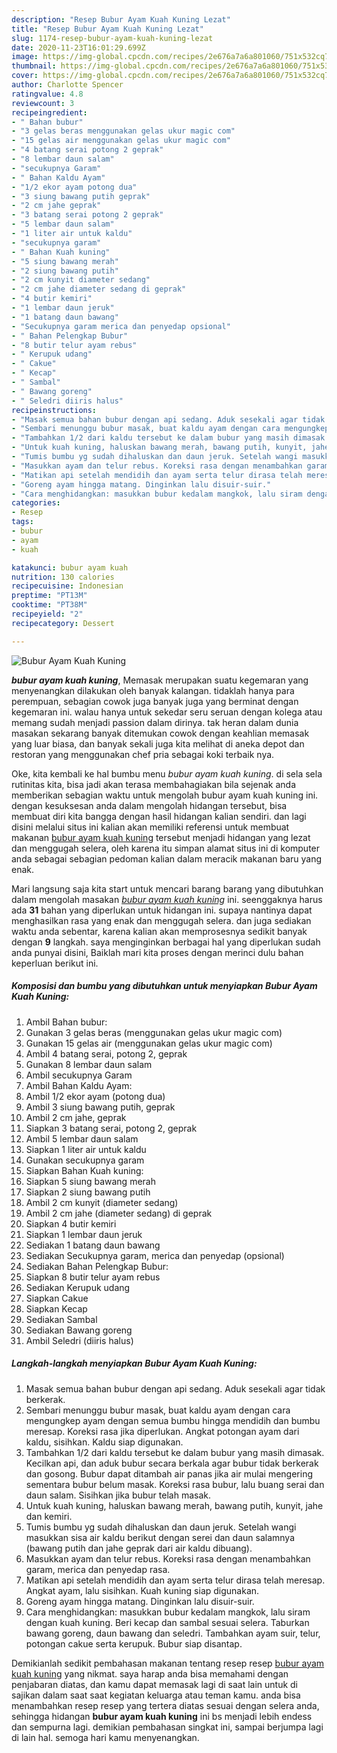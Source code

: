 ```yaml
---
description: "Resep Bubur Ayam Kuah Kuning Lezat"
title: "Resep Bubur Ayam Kuah Kuning Lezat"
slug: 1174-resep-bubur-ayam-kuah-kuning-lezat
date: 2020-11-23T16:01:29.699Z
image: https://img-global.cpcdn.com/recipes/2e676a7a6a801060/751x532cq70/bubur-ayam-kuah-kuning-foto-resep-utama.jpg
thumbnail: https://img-global.cpcdn.com/recipes/2e676a7a6a801060/751x532cq70/bubur-ayam-kuah-kuning-foto-resep-utama.jpg
cover: https://img-global.cpcdn.com/recipes/2e676a7a6a801060/751x532cq70/bubur-ayam-kuah-kuning-foto-resep-utama.jpg
author: Charlotte Spencer
ratingvalue: 4.8
reviewcount: 3
recipeingredient:
- " Bahan bubur"
- "3 gelas beras menggunakan gelas ukur magic com"
- "15 gelas air menggunakan gelas ukur magic com"
- "4 batang serai potong 2 geprak"
- "8 lembar daun salam"
- "secukupnya Garam"
- " Bahan Kaldu Ayam"
- "1/2 ekor ayam potong dua"
- "3 siung bawang putih geprak"
- "2 cm jahe geprak"
- "3 batang serai potong 2 geprak"
- "5 lembar daun salam"
- "1 liter air untuk kaldu"
- "secukupnya garam"
- " Bahan Kuah kuning"
- "5 siung bawang merah"
- "2 siung bawang putih"
- "2 cm kunyit diameter sedang"
- "2 cm jahe diameter sedang di geprak"
- "4 butir kemiri"
- "1 lembar daun jeruk"
- "1 batang daun bawang"
- "Secukupnya garam merica dan penyedap opsional"
- " Bahan Pelengkap Bubur"
- "8 butir telur ayam rebus"
- " Kerupuk udang"
- " Cakue"
- " Kecap"
- " Sambal"
- " Bawang goreng"
- " Seledri diiris halus"
recipeinstructions:
- "Masak semua bahan bubur dengan api sedang. Aduk sesekali agar tidak berkerak."
- "Sembari menunggu bubur masak, buat kaldu ayam dengan cara mengungkep ayam dengan semua bumbu hingga mendidih dan bumbu meresap. Koreksi rasa jika diperlukan. Angkat potongan ayam dari kaldu, sisihkan. Kaldu siap digunakan."
- "Tambahkan 1/2 dari kaldu tersebut ke dalam bubur yang masih dimasak. Kecilkan api, dan aduk bubur secara berkala agar bubur tidak berkerak dan gosong. Bubur dapat ditambah air panas jika air mulai mengering sementara bubur belum masak. Koreksi rasa bubur, lalu buang serai dan daun salam. Sisihkan jika bubur telah masak."
- "Untuk kuah kuning, haluskan bawang merah, bawang putih, kunyit, jahe dan kemiri."
- "Tumis bumbu yg sudah dihaluskan dan daun jeruk. Setelah wangi masukkan sisa air kaldu berikut dengan serei dan daun salamnya (bawang putih dan jahe geprak dari air kaldu dibuang)."
- "Masukkan ayam dan telur rebus. Koreksi rasa dengan menambahkan garam, merica dan penyedap rasa."
- "Matikan api setelah mendidih dan ayam serta telur dirasa telah meresap. Angkat ayam, lalu sisihkan. Kuah kuning siap digunakan."
- "Goreng ayam hingga matang. Dinginkan lalu disuir-suir."
- "Cara menghidangkan: masukkan bubur kedalam mangkok, lalu siram dengan kuah kuning. Beri kecap dan sambal sesuai selera. Taburkan bawang goreng, daun bawang dan seledri. Tambahkan ayam suir, telur, potongan cakue serta kerupuk. Bubur siap disantap."
categories:
- Resep
tags:
- bubur
- ayam
- kuah

katakunci: bubur ayam kuah 
nutrition: 130 calories
recipecuisine: Indonesian
preptime: "PT13M"
cooktime: "PT38M"
recipeyield: "2"
recipecategory: Dessert

---
```



![Bubur Ayam Kuah Kuning](https://img-global.cpcdn.com/recipes/2e676a7a6a801060/751x532cq70/bubur-ayam-kuah-kuning-foto-resep-utama.jpg)

<b><i>bubur ayam kuah kuning</i></b>, Memasak merupakan suatu kegemaran yang menyenangkan dilakukan oleh banyak kalangan. tidaklah hanya para perempuan, sebagian cowok juga banyak juga yang berminat dengan kegemaran ini. walau hanya untuk sekedar seru seruan dengan kolega atau memang sudah menjadi passion dalam dirinya. tak heran dalam dunia masakan sekarang banyak ditemukan cowok dengan keahlian memasak yang luar biasa, dan banyak sekali juga kita melihat di aneka depot dan restoran yang menggunakan chef pria sebagai koki terbaik nya.



Oke, kita kembali ke hal bumbu menu <i>bubur ayam kuah kuning</i>. di sela sela rutinitas kita, bisa jadi akan terasa membahagiakan bila sejenak anda memberikan sebagian waktu untuk mengolah bubur ayam kuah kuning ini. dengan kesuksesan anda dalam mengolah hidangan tersebut, bisa membuat diri kita bangga dengan hasil hidangan kalian sendiri. dan lagi disini melalui situs ini kalian akan memiliki referensi untuk membuat makanan <u>bubur ayam kuah kuning</u> tersebut menjadi hidangan yang lezat dan menggugah selera, oleh karena itu simpan alamat situs ini di komputer anda sebagai sebagian pedoman kalian dalam meracik makanan baru yang enak.


Mari langsung saja kita start untuk mencari barang barang yang dibutuhkan dalam mengolah masakan <u><i>bubur ayam kuah kuning</i></u> ini. seenggaknya harus ada <b>31</b> bahan yang diperlukan untuk hidangan ini. supaya nantinya dapat menghasilkan rasa yang enak dan menggugah selera. dan juga sediakan waktu anda sebentar, karena kalian akan memprosesnya sedikit banyak dengan <b>9</b> langkah. saya menginginkan berbagai hal yang diperlukan sudah anda punyai disini, Baiklah mari kita proses dengan merinci dulu bahan keperluan berikut ini.

<!--inarticleads1-->

##### Komposisi dan bumbu yang dibutuhkan untuk menyiapkan Bubur Ayam Kuah Kuning:

1. Ambil  Bahan bubur:
1. Gunakan 3 gelas beras (menggunakan gelas ukur magic com)
1. Gunakan 15 gelas air (menggunakan gelas ukur magic com)
1. Ambil 4 batang serai, potong 2, geprak
1. Gunakan 8 lembar daun salam
1. Ambil secukupnya Garam
1. Ambil  Bahan Kaldu Ayam:
1. Ambil 1/2 ekor ayam (potong dua)
1. Ambil 3 siung bawang putih, geprak
1. Ambil 2 cm jahe, geprak
1. Siapkan 3 batang serai, potong 2, geprak
1. Ambil 5 lembar daun salam
1. Siapkan 1 liter air untuk kaldu
1. Gunakan secukupnya garam
1. Siapkan  Bahan Kuah kuning:
1. Siapkan 5 siung bawang merah
1. Siapkan 2 siung bawang putih
1. Ambil 2 cm kunyit (diameter sedang)
1. Ambil 2 cm jahe (diameter sedang) di geprak
1. Siapkan 4 butir kemiri
1. Siapkan 1 lembar daun jeruk
1. Sediakan 1 batang daun bawang
1. Sediakan Secukupnya garam, merica dan penyedap (opsional)
1. Sediakan  Bahan Pelengkap Bubur:
1. Siapkan 8 butir telur ayam rebus
1. Sediakan  Kerupuk udang
1. Siapkan  Cakue
1. Siapkan  Kecap
1. Sediakan  Sambal
1. Sediakan  Bawang goreng
1. Ambil  Seledri (diiris halus)




<!--inarticleads2-->

##### Langkah-langkah menyiapkan Bubur Ayam Kuah Kuning:

1. Masak semua bahan bubur dengan api sedang. Aduk sesekali agar tidak berkerak.
1. Sembari menunggu bubur masak, buat kaldu ayam dengan cara mengungkep ayam dengan semua bumbu hingga mendidih dan bumbu meresap. Koreksi rasa jika diperlukan. Angkat potongan ayam dari kaldu, sisihkan. Kaldu siap digunakan.
1. Tambahkan 1/2 dari kaldu tersebut ke dalam bubur yang masih dimasak. Kecilkan api, dan aduk bubur secara berkala agar bubur tidak berkerak dan gosong. Bubur dapat ditambah air panas jika air mulai mengering sementara bubur belum masak. Koreksi rasa bubur, lalu buang serai dan daun salam. Sisihkan jika bubur telah masak.
1. Untuk kuah kuning, haluskan bawang merah, bawang putih, kunyit, jahe dan kemiri.
1. Tumis bumbu yg sudah dihaluskan dan daun jeruk. Setelah wangi masukkan sisa air kaldu berikut dengan serei dan daun salamnya (bawang putih dan jahe geprak dari air kaldu dibuang).
1. Masukkan ayam dan telur rebus. Koreksi rasa dengan menambahkan garam, merica dan penyedap rasa.
1. Matikan api setelah mendidih dan ayam serta telur dirasa telah meresap. Angkat ayam, lalu sisihkan. Kuah kuning siap digunakan.
1. Goreng ayam hingga matang. Dinginkan lalu disuir-suir.
1. Cara menghidangkan: masukkan bubur kedalam mangkok, lalu siram dengan kuah kuning. Beri kecap dan sambal sesuai selera. Taburkan bawang goreng, daun bawang dan seledri. Tambahkan ayam suir, telur, potongan cakue serta kerupuk. Bubur siap disantap.




Demikianlah sedikit pembahasan makanan tentang resep resep <u>bubur ayam kuah kuning</u> yang nikmat. saya harap anda bisa memahami dengan penjabaran diatas, dan kamu dapat memasak lagi di saat lain untuk di sajikan dalam saat saat kegiatan keluarga atau teman kamu. anda bisa menambahkan resep resep yang tertera diatas sesuai dengan selera anda, sehingga hidangan <b>bubur ayam kuah kuning</b> ini bs menjadi lebih endess dan sempurna lagi. demikian pembahasan singkat ini, sampai berjumpa lagi di lain hal. semoga hari kamu menyenangkan.
